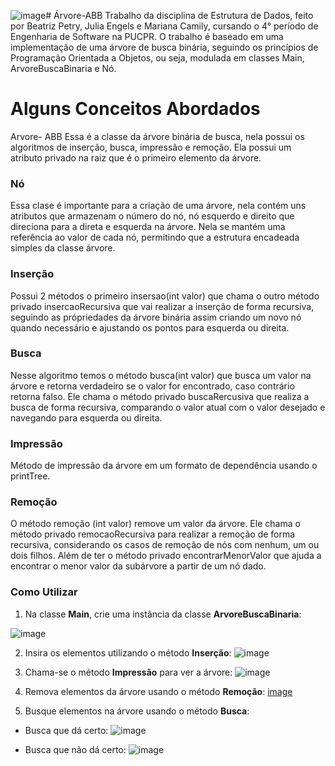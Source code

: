 ![image](https://github.com/marianacamily/Arvore-ABB/assets/108103273/d32f0626-ed54-4120-a615-da4e108bee4c)# Árvore-ABB
Trabalho da disciplina de Estrutura de Dados, feito por Beatriz Petry, Julia Engels e Mariana Camily, cursando o 4° período de Engenharia de Software na PUCPR. O trabalho é baseado em uma implementação de uma árvore de busca binária, seguindo os princípios de Programação Orientada a Objetos, ou seja, modulada em classes Main, ArvoreBuscaBinaria e Nó.

# Alguns Conceitos Abordados
Arvore- ABB
Essa é a classe da árvore binária de busca, nela possui os algoritmos de inserção, busca, impressão e remoção. Ela possui um atributo privado na raiz que é o primeiro elemento da árvore.

### Nó 
Essa clase é importante para a criação de uma árvore, nela contém uns atributos que armazenam o número do nó, nó esquerdo e direito que direciona para a direta e esquerda na árvore. Nela se mantém uma referência ao valor de cada nó, permitindo que a estrutura encadeada simples da classe árvore.

### Inserção
Possui 2 métodos o primeiro insersao(int valor) que chama o outro método privado insercaoRecursiva que vai realizar a inserção de forma recursiva, seguindo as própriedades da árvore binária assim criando um novo nó quando necessário e ajustando os pontos para esquerda ou direita.

### Busca
Nesse algoritmo temos o método busca(int valor) que busca um valor na árvore e retorna verdadeiro se o valor for encontrado, caso contrário retorna falso. Ele chama o método privado buscaRercusiva que realiza a busca de forma recursiva, comparando o valor atual com o valor desejado e navegando para esquerda ou direita. 

### Impressão
Método de impressão da árvore em um formato de dependência usando o printTree.

### Remoção
O método remoção (int valor) remove um valor da árvore. Ele chama o método privado remocaoRecursiva para realizar a remoção de forma recursiva, considerando os casos de remoção de nós com nenhum, um ou dois filhos. Além de ter o método privado encontrarMenorValor que ajuda a encontrar o menor valor da subárvore a partir de um nó dado.

### Como Utilizar
1. Na classe **Main**, crie uma instância da classe **ArvoreBuscaBinaria**:
   
![image](https://github.com/marianacamily/Arvore-ABB/assets/108103273/9bfceb0f-e998-4e3f-b04f-18af79fe6b4f)

2. Insira os elementos utilizando o método **Inserção**:
![image](https://github.com/marianacamily/Arvore-ABB/assets/108103273/abf27941-d810-4b70-9f39-db08a60f9f12)

3. Chama-se o método **Impressão** para ver a árvore:
![image](https://github.com/marianacamily/Arvore-ABB/assets/108103273/58da931d-9172-4c89-b8ce-1ad5dbbfcb54)

5.  Remova elementos da árvore usando o método **Remoção**:
 [image](https://github.com/marianacamily/Arvore-ABB/assets/108103273/e8cfafac-f502-4b5e-a7f0-a917f8edd561)

6. Busque elementos na árvore usando o método **Busca**:
- Busca que dá certo:
  ![image](https://github.com/marianacamily/Arvore-ABB/assets/108103273/df58cdc9-2745-4da8-8171-af2b85a98d24)

- Busca que não dá certo:
  ![image](https://github.com/marianacamily/Arvore-ABB/assets/108103273/bc09e453-57f0-464c-9d4f-67dc7bc4a061)



